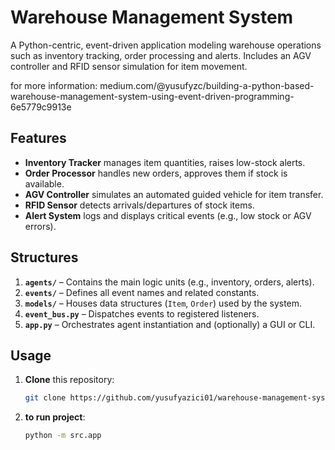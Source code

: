 # Warehouse Management System

A Python-centric, event-driven application modeling warehouse operations such as inventory tracking, order processing and alerts. Includes an AGV controller and RFID sensor simulation for item movement.

for more information: medium.com/@yusufyzc/building-a-python-based-warehouse-management-system-using-event-driven-programming-6e5779c9913e

## Features
- **Inventory Tracker** manages item quantities, raises low-stock alerts.
- **Order Processor** handles new orders, approves them if stock is available.
- **AGV Controller** simulates an automated guided vehicle for item transfer.
- **RFID Sensor** detects arrivals/departures of stock items.
- **Alert System** logs and displays critical events (e.g., low stock or AGV errors).

## Structures 
1. **`agents/`** – Contains the main logic units (e.g., inventory, orders, alerts).
2. **`events/`** – Defines all event names and related constants.
3. **`models/`** – Houses data structures (`Item`, `Order`) used by the system.
4. **`event_bus.py`** – Dispatches events to registered listeners.
5. **`app.py`** – Orchestrates agent instantiation and (optionally) a GUI or CLI.

## Usage
1. **Clone** this repository:
   ```bash
   git clone https://github.com/yusufyazici01/warehouse-management-system.git

2. **to run project**:  
   ```bash
   python -m src.app

